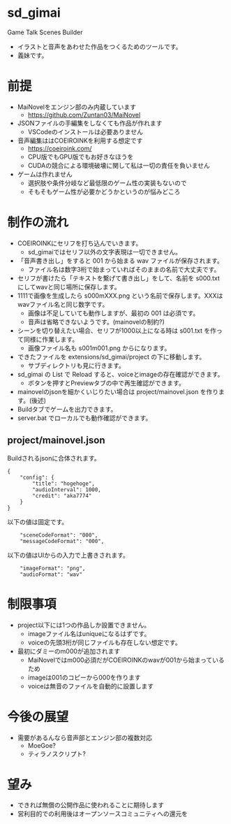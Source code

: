 # sd_gimai
Game Talk Scenes Builder

- イラストと音声をあわせた作品をつくるためのツールです。
- 義妹です。

# 前提

- MaiNovelをエンジン部のみ内蔵しています
  - https://github.com/Zuntan03/MaiNovel
- JSONファイルの手編集をしなくても作品が作れます
  - VSCodeのインストールは必要ありません
- 音声編集ははCOEIROINKを利用する想定です
  - https://coeiroink.com/
  - CPU版でもGPU版でもお好きなほうを
  - CUDAの競合による環境破壊に関して私は一切の責任を負いません
- ゲームは作れません
  - 選択肢や条件分岐など最低限のゲーム性の実装もないので
  - そもそもゲーム性が必要かどうかというのが悩みどころ

# 制作の流れ

- COEIROINKにセリフを打ち込んでいきます。
  - sd_gimaiではセリフ以外の文字表現は一切できません。
- 「音声書き出し」をすると 001 から始まる wav ファイルが保存されます。
  - ファイル名は数字3桁で始まっていればそのままの名前で大丈夫です。
- セリフが書けたら「テキストを繋げて書き出し」をして、名前を s000.txt にしてwavと同じ場所に保存します。
- 1111で画像を生成したら s000mXXX.png という名前で保存します。XXXはwavファイル名と同じ数字です。
  - 画像は不足していても動作しますが、最初の 001 は必須です。
  - 音声は省略できないようです。(mainovelの制約?)
- シーンを切り替えたい場合、セリフが1000以上になる時は s001.txt を作って同様に作業します。
  - 画像ファイル名も s001m001.png からになります。
- できたファイルを extensions/sd_gimai/project の下に移動します。
  - サブディレクトリも見に行きます。
- sd_gimai の List で Reload すると、voiceとimageの存在確認ができます。
  - ボタンを押すとPreviewタブの中で再生確認ができます。
- mainovelのjsonを細かくいじりたい場合は project/mainovel.json を作ります。(後述)
- Buildタブでゲームを出力できます。
- server.bat でローカルでも動作確認ができます。

## project/mainovel.json

Buildされるjsonに合体されます。

```
{
	"config": {
		"title": "hogehoge",
		"audioInterval": 1000,
		"credit": "aka7774"
	}
}
```

以下の値は固定です。

```
    "sceneCodeFormat": "000",
    "messageCodeFormat": "000",
```

以下の値はUIからの入力で上書きされます。

```
    "imageFormat": "png",
    "audioFormat": "wav"
```

# 制限事項

- project以下には1つの作品しか設置できません。
  - imageファイル名はuniqueになるはずです。
  - voiceの先頭3桁が同じファイルも存在しない想定です。
- 最初にダミーのm000が追加されます
  - MaiNovelではm000必須だがCOEIROINKのwavが001から始まっているため
  - imageは001のコピーから000を作ります
  - voiceは無音のファイルを自動的に設置します

# 今後の展望

- 需要があるんなら音声部とエンジン部の複数対応
  - MoeGoe?
  - ティラノスクリプト?

# 望み

- できれば無償の公開作品に使われることに期待します
- 営利目的での利用後はオープンソースコミュニティへの還元を
